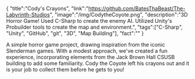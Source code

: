 {
    "title":"Cody's Crayons",
    "link":"https://github.com/BatesThaBeast/The-Labyrinth-Studios",
    "image":"/img/CodytheCoyote.png",
    "description":"3D Horror Game! Used C-Sharp to create the enemy AI. Utilized Unity's Probuilder tools to create the map and environment.",
    "tags":["C-Sharp", "Unity", "GitHub", "git", "3D", "Map Building"],
    "fact":""
}


A simple horror game project, drawing inspiration from the iconic Slenderman games. With a modest approach, we've created a fun experience, incorporating elements from the Jack Brown Hall CSUSB building to add some familiarity. Cody the Coyote left his crayons out and it is your job to collect them before he gets to you!
